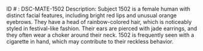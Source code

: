 ID # : DSC-MATE-1502
Description: Subject 1502 is a female human with distinct facial features, including bright red lips and unusual orange eyebrows. They have a head of rainbow-colored hair, which is noticeably styled in festival-like fashion. Their ears are pierced with jade earrings, and they often wear a choker around their neck. 1502 is frequently seen with a cigarette in hand, which may contribute to their reckless behavior.